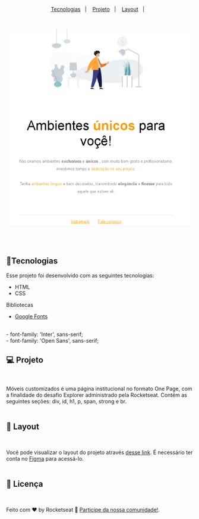 
<p align="center">
  <a href="#-tecnologias">Tecnologias</a>&nbsp;&nbsp;&nbsp;|&nbsp;&nbsp;&nbsp;
  <a href="#-projeto">Projeto</a>&nbsp;&nbsp;&nbsp;|&nbsp;&nbsp;&nbsp;
  <a href="#-layout">Layout</a>&nbsp;&nbsp;&nbsp;|&nbsp;&nbsp;&nbsp;
</p>
 <br>

<p align="center">
 <img src="./images/preview.PNG" alt="PRs welcome!" />
</p>
<br>
<br>

## 🚀Tecnologias

Esse projeto foi desenvolvido com as seguintes tecnologias:

- HTML
- CSS

Bibliotecas

- [Google Fonts](https://fonts.google.com/)
<br>
- font-family: 'Inter', sans-serif;
<br>
- font-family: 'Open Sans', sans-serif;
<br>

## 💻 Projeto
<br>

Móveis customizados é uma página institucional no formato One Page, com a finalidade do desafio Explorer administrado pela Rocketseat.
Contém as seguintes seções: div, id, h1, p, span, strong e br.
<br><br>

## 🔖 Layout
<br>

Você pode visualizar o layout do projeto através [desse link](https://www.figma.com/file/fAvYZz4dPV5MfhL77XkqkD/Explorer---Projeto-01?node-id=0%3A1). É necessário ter conta no [Figma](https://figma.com) para acessá-lo.
<br><br>

## 📝 Licença
<br>

Feito com ♥ by Rocketseat :wave: [Participe da nossa comunidade!](https://discordapp.com/invite/gCRAFhc).
